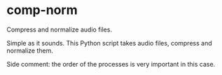 # comp-norm
Compress and normalize audio files.

Simple as it sounds. This Python script takes audio files, compress and normalize them.

Side comment: the order of the processes is very important in this case.
